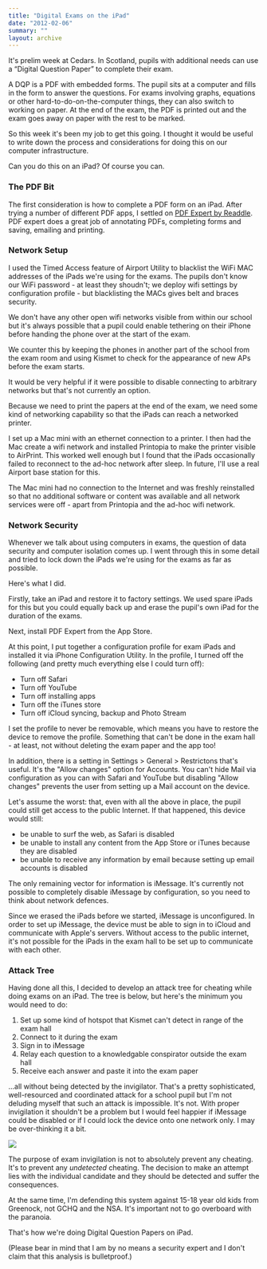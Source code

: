 ```yaml
---
title: "Digital Exams on the iPad"
date: "2012-02-06"
summary: ""
layout: archive
---
```


It's prelim week at Cedars. In Scotland, pupils with additional needs can use a “Digital Question Paper” to complete their exam.

A DQP is a PDF with embedded forms. The pupil sits at a computer and fills in the form to answer the questions. For exams involving graphs, equations or other hard-to-do-on-the-computer things, they can also switch to working on paper. At the end of the exam, the PDF is printed out and the exam goes away on paper with the rest to be marked.

So this week it's been my job to get this going. I thought it would be useful to write down the process and considerations for doing this on our computer infrastructure.

Can you do this on an iPad? Of course you can.

### The PDF Bit

The first consideration is how to complete a PDF form on an iPad. After trying a number of different PDF apps, I settled on [PDF Expert by Readdle](http://itunes.apple.com/gb/app/pdf-expert-fill-forms-annotate/id393316844?mt=8). PDF expert does a great job of annotating PDFs, completing forms and saving, emailing and printing.

### Network Setup

I used the Timed Access feature of Airport Utility to blacklist the WiFi MAC addresses of the iPads we're using for the exams. The pupils don't know our WiFi password - at least they shoudn't; we deploy wifi settings by configuration profile - but blacklisting the MACs gives belt and braces security.

We don't have any other open wifi networks visible from within our school but it's always possible that a pupil could enable tethering on their iPhone before handing the phone over at the start of the exam.

We counter this by keeping the phones in another part of the school from the exam room and using Kismet to check for the appearance of new APs before the exam starts.

It would be very helpful if it were possible to disable connecting to arbitrary networks but that's not currently an option.

Because we need to print the papers at the end of the exam, we need some kind of networking capability so that the iPads can reach a networked printer.

I set up a Mac mini with an ethernet connection to a printer. I then had the Mac create a wifi network and installed Printopia to make the printer visible to AirPrint. This worked well enough but I found that the iPads occasionally failed to reconnect to the ad-hoc network after sleep. In future, I'll use a real Airport base station for this.

The Mac mini had no connection to the Internet and was freshly reinstalled so that no additional software or content was available and all network services were off - apart from Printopia and the ad-hoc wifi network.

### Network Security

Whenever we talk about using computers in exams, the question of data security and computer isolation comes up. I went through this in some detail and tried to lock down the iPads we're using for the exams as far as possible.

Here's what I did.

Firstly, take an iPad and restore it to factory settings. We used spare iPads for this but you could equally back up and erase the pupil's own iPad for the duration of the exams.

Next, install PDF Expert from the App Store.

At this point, I put together a configuration profile for exam iPads and installed it via iPhone Configuration Utility. In the profile, I turned off the following (and pretty much everything else I could turn off):

- Turn off Safari
- Turn off YouTube
- Turn off installing apps
- Turn off the iTunes store
- Turn off iCloud syncing, backup and Photo Stream

I set the profile to never be removable, which means you have to restore the device to remove the profile. Something that can't be done in the exam hall - at least, not without deleting the exam paper and the app too!

In addition, there is a setting in Settings > General > Restrictons that's useful. It's the "Allow changes" option for Accounts. You can't hide Mail via configuration as you can with Safari and YouTube but disabling "Allow changes" prevents the user from setting up a Mail account on the device.

Let's assume the worst: that, even with all the above in place, the pupil could still get access to the public Internet. If that happened, this device would still:

- be unable to surf the web, as Safari is disabled
- be unable to install any content from the App Store or iTunes because they are disabled
- be unable to receive any information by email because setting up email accounts is disabled

The only remaining vector for information is iMessage. It's currently not possible to completely disable iMessage by configuration, so you need to think about network defences.

Since we erased the iPads before we started, iMessage is unconfigured. In order to set up iMessage, the device must be able to sign in to iCloud and communicate with Apple's servers. Without access to the public internet, it's not possible for the iPads in the exam hall to be set up to communicate with each other.

### Attack Tree

Having done all this, I decided to develop an attack tree for cheating while doing exams on an iPad. The tree is below, but here's the minimum you would need to do:

1. Set up some kind of hotspot that Kismet can't detect in range of the exam hall
2. Connect to it during the exam
3. Sign in to iMessage
4. Relay each question to a knowledgable conspirator outside the exam hall
5. Receive each answer and paste it into the exam paper

…all without being detected by the invigilator. That's a pretty sophisticated, well-resourced and coordinated attack for a school pupil but I'm not deluding myself that such an attack is impossible. It's not. With proper invigilation it shouldn't be a problem but I would feel happier if iMessage could be disabled or if I could lock the device onto one network only. I may be over-thinking it a bit.

[![](http://farm8.staticflickr.com/7160/6831914815_352d29aea3_d.jpg)](http://www.flickr.com/photos/fraserspeirs/6831914815)

The purpose of exam invigilation is not to absolutely prevent any cheating. It's to prevent any _undetected_ cheating. The decision to make an attempt lies with the individual candidate and they should be detected and suffer the consequences.

At the same time, I'm defending this system against 15-18 year old kids from Greenock, not GCHQ and the NSA. It's important not to go overboard with the paranoia.

That's how we're doing Digital Question Papers on iPad.

(Please bear in mind that I am by no means a security expert and I don't claim that this analysis is bulletproof.)
